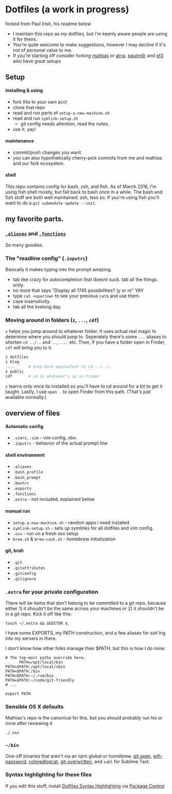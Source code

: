 # Dotfiles (a work in progress)

forked from Paul Irish, his readme below

* I maintain this repo as *my* dotfiles, but I'm keenly aware people are using it for theirs.
* You're quite welcome to make suggestions, however I may decline if it's not of personal value to me.
* If you're starting off consider forking [mathias](https://github.com/mathiasbynens/dotfiles/) or [alrra](https://github.com/alrra/dotfiles/). [paulmillr](https://github.com/paulmillr/dotfiles) and [gf3](https://github.com/gf3/dotfiles) also have great setups

## Setup
#### installing & using

* fork this to your own acct
* clone that repo
* read and run parts of `setup-a-new-machine.sh`
* read and run `symlink-setup.sh`
  * git config needs attention, read the notes.
* use it. yay!

#### maintenance

* commit/push changes you want.
* you can also hypothetically cherry-pick commits from me and mathias and our fork ecosystem.

#### shell

This repo contains config for bash, zsh, and fish. As of March 2016, I'm using fish shell mostly, but fall back to bash once in a while. The bash and fish stuff are both well maintained; zsh, less so. If you're using fish you'll want to do a `git submodule update --init`.


## my favorite parts.

### [`.aliases`](https://github.com/paulirish/dotfiles/blob/master/.aliases) and [`.functions`](https://github.com/paulirish/dotfiles/blob/master/.functions)

So many goodies.

### The "readline config" (`.inputrc`)
Basically it makes typing into the prompt amazing.

* tab like crazy for autocompletion that doesnt suck. tab all the things. srsly.
* no more <tab><tab> that says "Display all 1745 possibilities? (y or n)" YAY
* type `cat <uparrow>` to see your previous `cat`s and use them.
* case insensitivity.
* tab all the livelong day.



### Moving around in folders (`z`, `...`, `cdf`)
`z` helps you jump around to whatever folder. It uses actual real magic to determine where you should jump to. Seperately there's some `...` aliases to shorten `cd ../..` and `..`, `....` etc. Then, if you have a folder open in Finder, `cdf` will bring you to it.
```sh
z dotfiles
z blog
....      # drop back equivalent to cd ../../..
z public
cdf       # cd to whatever's up in Finder
```
`z` learns only once its installed so you'll have to cd around for a bit to get it taught.
Lastly, I use `open .` to open Finder from this path. (That's just available normally.)



## overview of files

####  Automatic config
* `.vimrc`, `.vim` - vim config, obv.
* `.inputrc` - behavior of the actual prompt line

#### shell environment
* `.aliases`
* `.bash_profile`
* `.bash_prompt`
* `.bashrc`
* `.exports`
* `.functions`
* `.extra` - not included, explained below

#### manual run
* `setup-a-new-machine.sh` - random apps i need installed
* `symlink-setup.sh`  - sets up symlinks for all dotfiles and vim config.
* `.osx` - run on a fresh osx setup
* `brew.sh` & `brew-cask.sh` - homebrew initialization

#### git, brah
* `.git`
* `.gitattributes`
* `.gitconfig`
* `.gitignore`


### `.extra` for your private configuration

There will be items that don't belong to be committed to a git repo, because either 1) it shoudn't be the same across your machines or 2) it shouldn't be in a git repo. Kick it off like this:

`touch ~/.extra && $EDITOR $_`

I have some EXPORTS, my PATH construction, and a few aliases for ssh'ing into my servers in there.

I don't know how other folks manage their $PATH, but this is how I do mine:

```shell
# The top-most paths override here.
      PATH=/opt/local/bin
PATH=$PATH:/opt/local/sbin
PATH=$PATH:/bin
PATH=$PATH:~/.rvm/bin
PATH=$PATH:~/code/git-friendly
# ...

export PATH
```


### Sensible OS X defaults

Mathias's repo is the canonical for this, but you should probably run his or mine after reviewing it.

```bash
./.osx
```

### `~/bin`

One-off binaries that aren't via an npm global or homebrew. [git open](https://github.com/paulirish/git-open), [wifi-password](https://github.com/rauchg/wifi-password), [coloredlogcat](https://developer.sinnerschrader-mobile.com/colored-logcat-reloaded/507/), [git-overwritten](https://github.com/mislav/dotfiles/blob/master/bin/git-overwritten), and `subl` for Sublime Text.

### Syntax highlighting for these files

If you edit this stuff, install [Dotfiles Syntax Highlighting](https://github.com/mattbanks/dotfiles-syntax-highlighting-st2) via [Package Control](http://wbond.net/sublime_packages/package_control)
